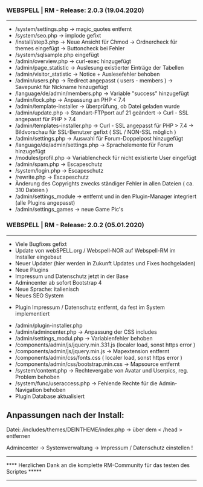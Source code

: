 ### WEBSPELL | RM - Release: 2.0.3 (19.04.2020)
---------------------------------------------------------------------
- /system/settings.php -> magic_quotes entfernt
- /system/seo.php -> implode gefixt
- /install/step3.php
  -> Neue Ansicht für Chmod
  -> Ordnercheck für themes eingefügt
  -> Buttoncheck bei Fehler
- /system/sqlsample.php eingefügt
- /admin/overview.php -> curl-exec hinzugefügt
- /admin/page_statistic -> Auslesung existierter Einträge der Tabellen
- /admin/visitor_statistic -> Notice + Auslesefehler behoben
- /admin/users.php
  -> Redirect angepasst ( users - members )
  -> Savepunkt für Nickname hinzugefügt
- /language/de/admin/members.php -> Variable "success" hinzugefügt
- /admin/lock.php -> Anpassung an PHP < 7.4 
- /admin/template-installer -> überprüfung, ob Datei geladen wurde
- /admin/update.php
  -> Standart-FTPport auf 21 geändert
  -> Curl - SSL angepasst für PHP > 7.4
- /admin/templates-installer.php
  -> Curl - SSL angepasst für PHP > 7.4
  -> Bildvorschau für SSL-Benutzer gefixt ( SSL / NON-SSL möglich )
- /admin/settings.php -> Auswahl für Forum-Doppelpost hinzugefügt
- /language/de/admin/settings.php
  -> Sprachelemente für Forum hinzugefügt
- /modules/profil.php
  -> Variablencheck für nicht existierte User eingefügt
- /admin/spam.php -> Escapeschutz
- /system/login.php -> Escapeschutz
- /rewrite.php -> Escapeschutz
- Änderung des Copyrights zwecks ständiger Fehler in allen Dateien ( ca. 310 Dateien )
- /admin/settings_module -> entfernt und in den Plugin-Manager integriert (alle Plugins angepasst)
- /admin/settings_games -> neue Game Pic's

### WEBSPELL | RM - Release: 2.0.2 (05.01.2020)
---------------------------------------------------------------------
+ Viele Bugfixes gefixt
+ Update von webSPELL.org / Webspell-NOR auf Webspell-RM im Installer eingebaut
+ Neuer Updater (hier werden in Zukunft Updates und Fixes hochgeladen)
+ Neue Plugins
+ Impressum und Datenschutz jetzt in der Base
+ Admincenter ab sofort Bootstrap 4
+ Neue Sprache: italienisch
+ Neues SEO System
- Plugin Impressum / Datenschutz entfernt, da fest im System implementiert
+ /admin/plugin-installer.php
+ /admin/admincenter.php -> Anpassung der CSS includes
+ /admin/settings_modul.php -> Variablenfehler behoben
+ /components/admin/js/jquery.min.331.js (localer load, sonst https error )
+ /components/admin/js/jquery.min.js -> Mapextension entfernt
+ /components/admin/css/fonts.css ( localer load, sonst https error )
+ /components/admin/css/bootstrap.min.css -> Mapsource entfernt
+ /system/content.php -> Rechtevergabe von Avatar und Userpics, reg. Problem  behoben 
+ /system/func/useraccess.php -> Fehlende Rechte für die Admin-Navigation behoben
+ Plugin Database aktualisiert


Anpassungen nach der Install:
---------------------------------------------------------------------
Datei: /includes/themes/DEINTHEME/index.php 
-> <?php widgets_hide (); ?> über dem < /head > entfernen

Admincenter -> Systemverwaltung -> Impressum / Datenschutz einstellen !


*************************************************************************************
**** Herzlichen Dank an die komplette RM-Community für das testen des Scriptes  *****
*************************************************************************************

~~~~~~~~~~~~~~~~~~~~~~~~~~~~~~~~~~~~~~~~~~~~~~~~~~~~~~~~~~~~~~~~~~~~~~~~~~~~~~~~~~~~~

